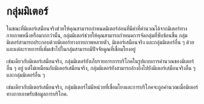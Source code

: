 # กลุ่มมิเตอร์

ในขณะที่มิเตอร์เสมือนจริงช่วยให้คุณสามารถกำหนดมิเตอร์อ่อนที่มีค่าที่คำนวณได้จากมิเตอร์ทางกายภาพหนึ่งหรือมากกว่านั้น, กลุ่มมิเตอร์ช่วยให้คุณสามารถกำหนดการจัดกลุ่มที่ซับซ้อนขึ้น กลุ่มมิเตอร์สามารถประกอบด้วยมิเตอร์ทางกายภาพหลายตัว, มิเตอร์เสมือนจริง และกลุ่มมิเตอร์อื่น ๆ ด้วย และแต่ละรายการที่เพิ่มเข้าไปในกลุ่มสามารถมีปัจจัยคูณที่เชื่อมโยงอยู่

เช่นเดียวกับมิเตอร์เสมือนจริง, กลุ่มมิเตอร์ยังเก็บรายการการบริโภคในรูปแบบการคำนวณของมิเตอร์อื่น ๆ อยู่ แต่ไม่เหมือนกับมิเตอร์เสมือนจริง, กลุ่มมิเตอร์ยังสามารถอ้างอิงไปยังมิเตอร์เสมือนจริงอื่น ๆ และกลุ่มมิเตอร์อื่น ๆ

เช่นเดียวกับมิเตอร์เสมือนจริง, กลุ่มมิเตอร์ไม่มีหน่วยที่เชื่อมโยงและการบริโภคจะถูกคำนวณเมื่อมิเตอร์ทางกายภาพรับข้อมูลการบริโภค.